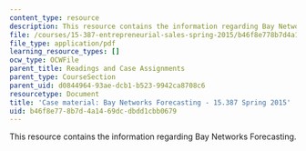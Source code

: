 ```yaml
---
content_type: resource
description: This resource contains the information regarding Bay Networks Forecasting.
file: /courses/15-387-entrepreneurial-sales-spring-2015/b46f8e778b7d4a1469dcdbdd1cbb0679_MIT15_387S15_Bay_forecasting.pdf
file_type: application/pdf
learning_resource_types: []
ocw_type: OCWFile
parent_title: Readings and Case Assignments
parent_type: CourseSection
parent_uid: d0844964-93ae-dcb1-b523-9942ca8708c6
resourcetype: Document
title: 'Case material: Bay Networks Forecasting - 15.387 Spring 2015'
uid: b46f8e77-8b7d-4a14-69dc-dbdd1cbb0679
---
```

This resource contains the information regarding Bay Networks Forecasting.

